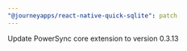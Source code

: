 ```yaml
---
"@journeyapps/react-native-quick-sqlite": patch
---
```


Update PowerSync core extension to version 0.3.13
